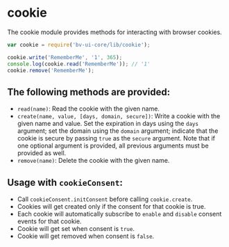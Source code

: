 # cookie

The cookie module provides methods for interacting with browser cookies.

```js
var cookie = require('bv-ui-core/lib/cookie');

cookie.write('RememberMe', '1', 365);
console.log(cookie.read('RememberMe')); // '1'
cookie.remove('RememberMe');
```

## The following methods are provided:

- `read(name)`: Read the cookie with the given name.
- `create(name, value, [days, domain, secure])`: Write a cookie with the given
  name and value. Set the expiration in days using the `days` argument; set
  the domain using the `domain` argument; indicate that the cookie is secure
  by passing `true` as the `secure` argument. Note that if one optional
  argument is provided, all previous arguments must be provided as well.
- `remove(name)`: Delete the cookie with the given name.

## Usage with `cookieConsent`:

- Call `cookieConsent.initConsent` before calling `cookie.create`.
- Cookies will get created only if the consent for that cookie is true.
- Each cookie will automatically subscribe to `enable` and `disable` consent events for that cookie.
- Cookie will get set when consent is `true`.
- Cookie will get removed when consent is `false`.
